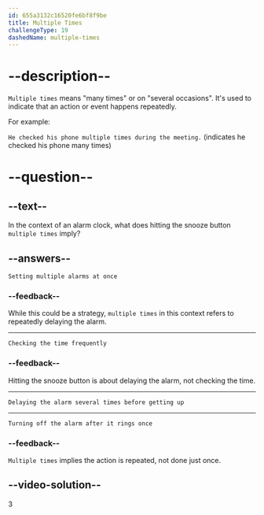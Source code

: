 ```yaml
---
id: 655a3132c16520fe6bf8f9be
title: Multiple Times
challengeType: 19
dashedName: multiple-times
---
```


# --description--

`Multiple times` means "many times" or on "several occasions". It's used to indicate that an action or event happens repeatedly. 

For example:

`He checked his phone multiple times during the meeting.` (indicates he checked his phone many times)

# --question--

## --text--

In the context of an alarm clock, what does hitting the snooze button `multiple times` imply?

## --answers--

`Setting multiple alarms at once`

### --feedback--

While this could be a strategy, `multiple times` in this context refers to repeatedly delaying the alarm.

---

`Checking the time frequently`

### --feedback--

Hitting the snooze button is about delaying the alarm, not checking the time.

---

`Delaying the alarm several times before getting up`

---


`Turning off the alarm after it rings once`

### --feedback--

`Multiple times` implies the action is repeated, not done just once.

## --video-solution--

3
